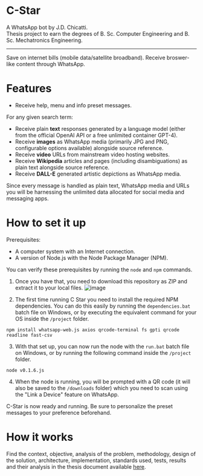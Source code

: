 # C-Star
A WhatsApp bot by J.D. Chicatti.\
Thesis project to earn the degrees of B. Sc. Computer Engineering and B. Sc. Mechatronics Engineering.
***
Save on internet bills (mobile data/satellite broadband). Receive broswer-like content through WhatsApp.

# Features
- Receive help, menu and info preset messages.

For any given search term:
- Receive plain **text** responses generated by a language model (either from the official OpenAI API or a free unlimited container GPT-4).
- Receive **images** as WhatsApp media (primarily JPG and PNG, configurable options available) alongside source reference.
- Receive **video** URLs from mainstream video hosting websites.
- Receive **Wikipedia** articles and pages (including disambiguations) as plain text  alongside source reference.
- Receive **DALL-E** generated artistic depictions as WhatsApp media.

Since every message is handled as plain text, WhatsApp media and URLs you will be harnessing the unlimited data allocated for social media and messaging apps.

# How to set it up
Prerequisites:
- A computer system with an Internet connection.
- A version of Node.js with the Node Package Manager (NPM).

You can verify these prerequisites by running the `node` and `npm` commands.

1. Once you have that, you need to download this repository as ZIP and extract it to your local files.
![image](https://github.com/jchicatti/C-Star/assets/56322123/a89c7c8d-79d2-4ca4-9eac-a02b76a021fa)


2. The first time running C Star you need to install the required NPM dependencies. You can do this easily by running the `dependencies.bat` batch file on Windows, or by executing the equivalent command for your OS inside the `/project` folder.
```
npm install whatsapp-web.js axios qrcode-terminal fs gpti qrcode readline fast-csv
```
3. With that set up, you can now run the node with the `run.bat` batch file on Windows, or by running the following command inside the `/project` folder.
```
node v0.1.6.js
```
4. When the node is running, you will be prompted with a QR code (it will also be saved to the `/downloads` folder) which you need to scan using the "Link a Device" feature on WhatsApp.

C-Star is now ready and running. Be sure to personalize the preset messages to your preference beforehand.

# How it works
Find the context, objective, analysis of the problem, methodology, design of the solution, architecture, implementation, standards used, tests, results and their analysis in the thesis document available [here](example.com).
